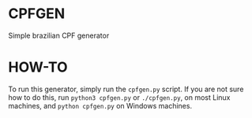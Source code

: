 # CPFGEN
Simple brazilian CPF generator
# HOW-TO
To run this generator, simply run the `cpfgen.py` script.
If you are not sure how to do this, run `python3 cpfgen.py` or `./cpfgen.py`, on most Linux machines, and `python cpfgen.py` on Windows machines.
